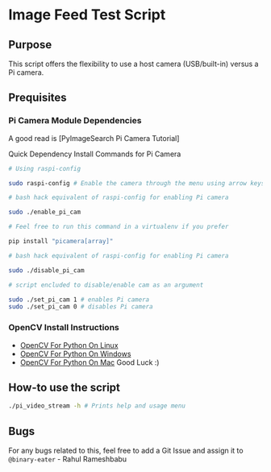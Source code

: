 # Image Feed Test Script

## Purpose

This script offers the flexibility to use a host camera (USB/built-in) versus a Pi camera.

## Prequisites

### Pi Camera Module Dependencies
A good read is [PyImageSearch Pi Camera Tutorial]

Quick Dependency Install Commands for Pi Camera

```sh
# Using raspi-config

sudo raspi-config # Enable the camera through the menu using arrow keys and enter.

# bash hack equivalent of raspi-config for enabling Pi camera

sudo ./enable_pi_cam

# Feel free to run this command in a virtualenv if you prefer

pip install "picamera[array]"

# bash hack equivalent of raspi-config for enabling Pi camera

sudo ./disable_pi_cam

# script encluded to disable/enable cam as an argument

sudo ./set_pi_cam 1 # enables Pi camera
sudo ./set_pi_cam 0 # disables Pi camera
```

### OpenCV Install Instructions

* [OpenCV For Python On Linux](https://docs.opencv.org/3.4.1/d2/de6/tutorial_py_setup_in_ubuntu.html)
* [OpenCV For Python On Windows](https://opencv-python-tutroals.readthedocs.io/en/latest/py_tutorials/py_setup/py_setup_in_windows/py_setup_in_windows.html)
* [OpenCV For Python On Mac](https://www.pyimagesearch.com/2016/12/19/install-opencv-3-on-macos-with-homebrew-the-easy-way/) Good Luck :)

## How-to use the script

```sh
./pi_video_stream -h # Prints help and usage menu
```

## Bugs

For any bugs related to this, feel free to add a Git Issue and assign it to `@binary-eater` - Rahul Rameshbabu

